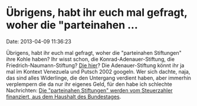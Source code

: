Übrigens, habt ihr euch mal gefragt, woher die \"parteinahen \...
=================================================================

Date: 2013-04-09 11:36:23

Übrigens, habt ihr euch mal gefragt, woher die \"parteinahen
Stiftungen\" ihre Kohle haben? Ihr wisst schon, die
Konrad-Adenauer-Stiftung, die Friedrich-Naumann-Stiftung? [Die
hier](http://blog.fefe.de/?ts=b5e915ee)? Die Adenauer-Stiftung könnt ihr
ja mal im Kontext Venezuela und Putsch 2002 googeln. Wer sich dachte,
naja, das sind alles Widerlinge, die den Untergang verdient haben, aber
immerhin verplempern die da nur ihr eigenes Geld, für den habe ich
schlechte Nachrichten: [Die \"parteinahen Stiftungen\" werden vom
Steuerzahler finanziert, aus dem Haushalt des
Bundestages](http://sciencefiles.org/2012/02/14/stiftungen-die-keine-sind-oder-wer-finanziert-eigentlich-politische-vereine-die-heinrich-boll-stiftung/).
